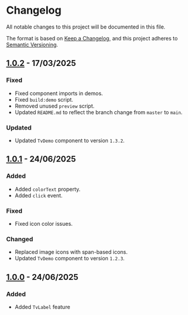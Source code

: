 # Changelog

All notable changes to this project will be documented in this file.

The format is based on [Keep a Changelog](https://keepachangelog.com/en/1.1.0/),
and this project adheres to [Semantic Versioning](https://semver.org/spec/v2.0.0.html).

## [1.0.2] - 17/03/2025

### Fixed
- Fixed component imports in demos.
- Fixed `build:demo` script.
- Removed unused `preview` script.
- Updated `README.md` to reflect the branch change from `master` to `main`.

### Updated
- Updated `TvDemo` component to version `1.3.2`.

## [1.0.1] - 24/06/2025

### Added
- Added `colorText` property.
- Added `click` event.

### Fixed
- Fixed icon color issues.

### Changed
- Replaced image icons with span-based icons.
- Updated `TvDemo` component to version `1.2.3`.

## [1.0.0] - 24/06/2025

### Added
- Added `TvLabel` feature

[1.0.2]: https://github.com/TODOvue/todovue-label/pull/4/files
[1.0.1]: https://github.com/TODOvue/todovue-label/pull/3/files
[1.0.0]: https://github.com/TODOvue/todovue-label/pull/2/files
